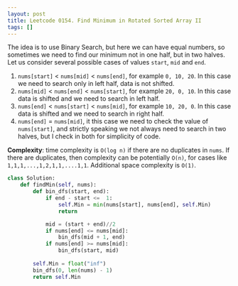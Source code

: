 ```yaml
---
layout: post
title: Leetcode 0154. Find Minimum in Rotated Sorted Array II
tags: []
---
```


The idea is to use Binary Search, but here we can have equal numbers, so sometimes we need to find our minimum not in one half, but in two halves. Let us consider several possible cases of values `start`, `mid` and `end`.

1. `nums[start]` < `nums[mid]` < `nums[end]`, for example `0, 10, 20`. In this case we need to search only in left half, data is not shifted.
2. `nums[mid]` < `nums[end]` < `nums[start]`, for example `20, 0, 10`. In this case data is shifted and we need to search in left half.
3. `nums[end]` < `nums[start]` < `nums[mid]`, for example `10, 20, 0`. In this case data is shifted and we need to search in right half.
4. `nums[end]` = `nums[mid]`, it this case we need to check the value of `nums[start]`, and strictly speaking we not always need to search in two halves, but I check in both for simplicity of code.

**Complexity**: time complexity is `O(log n)` if there are no duplicates in `nums`. If there are duplicates, then complexity can be potentially `O(n)`, for cases like `1,1,1,...,1,2,1,1,....1,1`. Additional space complexity is `O(1)`.

```python
class Solution:
    def findMin(self, nums):
        def bin_dfs(start, end):
            if end - start <=  1:
                self.Min = min(nums[start], nums[end], self.Min)
                return

            mid = (start + end)//2
            if nums[end] <= nums[mid]:
                bin_dfs(mid + 1, end)
            if nums[end] >= nums[mid]:
                bin_dfs(start, mid)
        
        self.Min = float("inf")
        bin_dfs(0, len(nums) - 1)
        return self.Min
```
